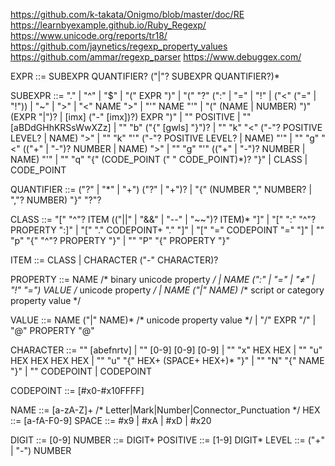 https://github.com/k-takata/Onigmo/blob/master/doc/RE
https://learnbyexample.github.io/Ruby_Regexp/
https://www.unicode.org/reports/tr18/
https://github.com/jaynetics/regexp_property_values
https://github.com/ammar/regexp_parser
https://www.debuggex.com/

EXPR          ::= SUBEXPR QUANTIFIER? ("|"? SUBEXPR QUANTIFIER?)*

SUBEXPR       ::= "."
                | "^"
                | "$"
                | "(" EXPR ")"
                | "(" "?" (":" | "=" | "!" | ("<" ("=" | "!")) | "~" | ">" | "<" NAME ">" | "'" NAME "'" | "(" (NAME | NUMBER) ")" (EXPR "|")? | [imx] ("-" [imx])?) EXPR ")"
                | "\" POSITIVE
                | "\" [aBDdGHhKRSsWwXZz]
                | "\" "b" ("{" [gwls] "}")?
                | "\" "k" "<" ("-"? POSITIVE LEVEL? | NAME) ">"
                | "\" "k" "'" ("-"? POSITIVE LEVEL? | NAME) "'"
                | "\" "g" "<" (("+" | "-")? NUMBER | NAME) ">"
                | "\" "g" "'" (("+" | "-")? NUMBER | NAME) "'"
                | "\" "q" "{" (CODE_POINT (" " CODE_POINT)*)? "}"
                | CLASS
                | CODE_POINT

QUANTIFIER    ::= ("?" | "*" | "+") ("?" | "+")?
                | "{" (NUMBER "," NUMBER? | ","? NUMBER) "}" "?"?

CLASS         ::= "[" "^"? ITEM (("||" | "&&" | "--" | "~~")? ITEM)* "]"
                | "[" ":" "^"? PROPERTY ":]"
                | "[" "." CODEPOINT+ "." "]"
                | "[" "=" CODEPOINT "=" "]"
                | "\" "p" "{" "^"? PROPERTY "}"
                | "\" "P" "{" PROPERTY "}"

ITEM          ::= CLASS
                | CHARACTER ("-" CHARACTER)?

PROPERTY      ::= NAME                                          /* binary unicode property */
                | NAME (":" | "=" | "≠" | "!" "=") VALUE        /* unicode property */
                | NAME ("|" NAME)*                              /* script or category property value */

VALUE         ::= NAME ("|" NAME)*                              /* unicode property value */
                | "/" EXPR "/"
                | "@" PROPERTY "@"

CHARACTER     ::= "\" [abefnrtv]
                | "\" [0-9] [0-9] [0-9]
                | "\" "x" HEX HEX
                | "\" "u" HEX HEX HEX HEX
                | "\" "u" "{" HEX+ (SPACE+ HEX+)* "}"
                | "\" "N" "{" NAME "}"
                | "\" CODEPOINT
                | CODEPOINT

CODEPOINT     ::= [#x0-#x10FFFF]

NAME          ::= [a-zA-Z]+                                     /* Letter|Mark|Number|Connector_Punctuation */
HEX           ::= [a-fA-F0-9]
SPACE         ::= #x9 | #xA | #xD | #x20

DIGIT         ::= [0-9]
NUMBER        ::= DIGIT+
POSITIVE      ::= [1-9] DIGIT*
LEVEL         ::= ("+" | "-") NUMBER
